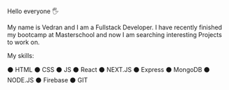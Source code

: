 Hello everyone 🖐

My name is Vedran and I am a Fullstack Developer. I have recently finished my bootcamp at Masterschool and now I am searching interesting Projects to work on.

My skills: 

:black_circle:  HTML :black_circle:  CSS  :black_circle:  JS :black_circle:  React :black_circle:  NEXT.JS :black_circle:  Express :black_circle:  MongoDB :black_circle:  NODE.JS :black_circle:  Firebase :black_circle: GIT
